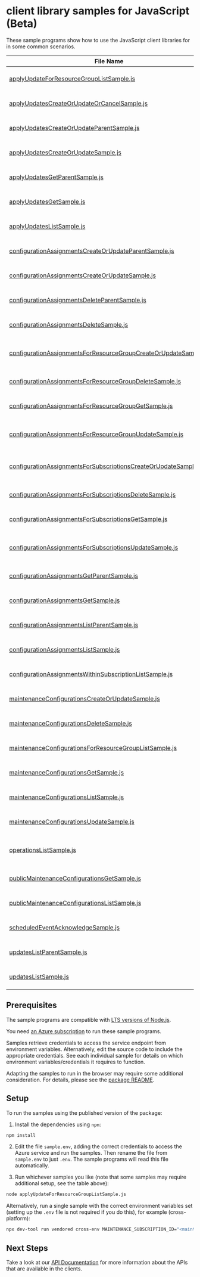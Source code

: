 # client library samples for JavaScript (Beta)

These sample programs show how to use the JavaScript client libraries for in some common scenarios.

| **File Name**                                                                                                                   | **Description**                                                                                                                                                                                                                              |
| ------------------------------------------------------------------------------------------------------------------------------- | -------------------------------------------------------------------------------------------------------------------------------------------------------------------------------------------------------------------------------------------- |
| [applyUpdateForResourceGroupListSample.js][applyupdateforresourcegrouplistsample]                                               | Get Configuration records within a subscription and resource group x-ms-original-file: specification/maintenance/resource-manager/Microsoft.Maintenance/preview/2023-10-01-preview/examples/ApplyUpdatesResourceGroup_List.json              |
| [applyUpdatesCreateOrUpdateOrCancelSample.js][applyupdatescreateorupdateorcancelsample]                                         | Apply maintenance updates to resource x-ms-original-file: specification/maintenance/resource-manager/Microsoft.Maintenance/preview/2023-10-01-preview/examples/ApplyUpdates_CreateOrUpdateOnly_NoCancellation.json                           |
| [applyUpdatesCreateOrUpdateParentSample.js][applyupdatescreateorupdateparentsample]                                             | Apply maintenance updates to resource with parent x-ms-original-file: specification/maintenance/resource-manager/Microsoft.Maintenance/preview/2023-10-01-preview/examples/ApplyUpdates_CreateOrUpdateParent.json                            |
| [applyUpdatesCreateOrUpdateSample.js][applyupdatescreateorupdatesample]                                                         | Apply maintenance updates to resource x-ms-original-file: specification/maintenance/resource-manager/Microsoft.Maintenance/preview/2023-10-01-preview/examples/ApplyUpdates_CreateOrUpdate.json                                              |
| [applyUpdatesGetParentSample.js][applyupdatesgetparentsample]                                                                   | Track maintenance updates to resource with parent x-ms-original-file: specification/maintenance/resource-manager/Microsoft.Maintenance/preview/2023-10-01-preview/examples/ApplyUpdates_GetParent.json                                       |
| [applyUpdatesGetSample.js][applyupdatesgetsample]                                                                               | Track maintenance updates to resource x-ms-original-file: specification/maintenance/resource-manager/Microsoft.Maintenance/preview/2023-10-01-preview/examples/ApplyUpdates_Get.json                                                         |
| [applyUpdatesListSample.js][applyupdateslistsample]                                                                             | Get Configuration records within a subscription x-ms-original-file: specification/maintenance/resource-manager/Microsoft.Maintenance/preview/2023-10-01-preview/examples/ApplyUpdates_List.json                                              |
| [configurationAssignmentsCreateOrUpdateParentSample.js][configurationassignmentscreateorupdateparentsample]                     | Register configuration for resource. x-ms-original-file: specification/maintenance/resource-manager/Microsoft.Maintenance/preview/2023-10-01-preview/examples/ConfigurationAssignments_CreateOrUpdateParent.json                             |
| [configurationAssignmentsCreateOrUpdateSample.js][configurationassignmentscreateorupdatesample]                                 | Register configuration for resource. x-ms-original-file: specification/maintenance/resource-manager/Microsoft.Maintenance/preview/2023-10-01-preview/examples/ConfigurationAssignments_CreateOrUpdate.json                                   |
| [configurationAssignmentsDeleteParentSample.js][configurationassignmentsdeleteparentsample]                                     | Unregister configuration for resource. x-ms-original-file: specification/maintenance/resource-manager/Microsoft.Maintenance/preview/2023-10-01-preview/examples/ConfigurationAssignments_DeleteParent.json                                   |
| [configurationAssignmentsDeleteSample.js][configurationassignmentsdeletesample]                                                 | Unregister configuration for resource. x-ms-original-file: specification/maintenance/resource-manager/Microsoft.Maintenance/preview/2023-10-01-preview/examples/ConfigurationAssignments_Delete.json                                         |
| [configurationAssignmentsForResourceGroupCreateOrUpdateSample.js][configurationassignmentsforresourcegroupcreateorupdatesample] | Register configuration for resource. x-ms-original-file: specification/maintenance/resource-manager/Microsoft.Maintenance/preview/2023-10-01-preview/examples/ConfigurationAssignmentsForResourceGroup_CreateOrUpdate.json                   |
| [configurationAssignmentsForResourceGroupDeleteSample.js][configurationassignmentsforresourcegroupdeletesample]                 | Unregister configuration for resource. x-ms-original-file: specification/maintenance/resource-manager/Microsoft.Maintenance/preview/2023-10-01-preview/examples/ConfigurationAssignmentsForResourceGroup_Delete.json                         |
| [configurationAssignmentsForResourceGroupGetSample.js][configurationassignmentsforresourcegroupgetsample]                       | Get configuration assignment for resource.. x-ms-original-file: specification/maintenance/resource-manager/Microsoft.Maintenance/preview/2023-10-01-preview/examples/ConfigurationAssignmentsForResourceGroup_Get.json                       |
| [configurationAssignmentsForResourceGroupUpdateSample.js][configurationassignmentsforresourcegroupupdatesample]                 | Register configuration for resource. x-ms-original-file: specification/maintenance/resource-manager/Microsoft.Maintenance/preview/2023-10-01-preview/examples/ConfigurationAssignmentsForResourceGroup_UpdateForResource.json                |
| [configurationAssignmentsForSubscriptionsCreateOrUpdateSample.js][configurationassignmentsforsubscriptionscreateorupdatesample] | Register configuration for resource. x-ms-original-file: specification/maintenance/resource-manager/Microsoft.Maintenance/preview/2023-10-01-preview/examples/ConfigurationAssignmentsForSubscriptions_CreateOrUpdate.json                   |
| [configurationAssignmentsForSubscriptionsDeleteSample.js][configurationassignmentsforsubscriptionsdeletesample]                 | Unregister configuration for resource. x-ms-original-file: specification/maintenance/resource-manager/Microsoft.Maintenance/preview/2023-10-01-preview/examples/ConfigurationAssignmentsForSubscriptions_Delete.json                         |
| [configurationAssignmentsForSubscriptionsGetSample.js][configurationassignmentsforsubscriptionsgetsample]                       | Get configuration assignment for resource.. x-ms-original-file: specification/maintenance/resource-manager/Microsoft.Maintenance/preview/2023-10-01-preview/examples/ConfigurationAssignmentsForSubscriptions_Get.json                       |
| [configurationAssignmentsForSubscriptionsUpdateSample.js][configurationassignmentsforsubscriptionsupdatesample]                 | Register configuration for resource. x-ms-original-file: specification/maintenance/resource-manager/Microsoft.Maintenance/preview/2023-10-01-preview/examples/ConfigurationAssignmentsForSubscriptions_UpdateForResource.json                |
| [configurationAssignmentsGetParentSample.js][configurationassignmentsgetparentsample]                                           | Get configuration assignment for resource.. x-ms-original-file: specification/maintenance/resource-manager/Microsoft.Maintenance/preview/2023-10-01-preview/examples/ConfigurationAssignments_GetParent.json                                 |
| [configurationAssignmentsGetSample.js][configurationassignmentsgetsample]                                                       | Get configuration assignment for resource.. x-ms-original-file: specification/maintenance/resource-manager/Microsoft.Maintenance/preview/2023-10-01-preview/examples/ConfigurationAssignments_Get.json                                       |
| [configurationAssignmentsListParentSample.js][configurationassignmentslistparentsample]                                         | List configurationAssignments for resource. x-ms-original-file: specification/maintenance/resource-manager/Microsoft.Maintenance/preview/2023-10-01-preview/examples/ConfigurationAssignments_ListParent.json                                |
| [configurationAssignmentsListSample.js][configurationassignmentslistsample]                                                     | List configurationAssignments for resource. x-ms-original-file: specification/maintenance/resource-manager/Microsoft.Maintenance/preview/2023-10-01-preview/examples/ConfigurationAssignments_List.json                                      |
| [configurationAssignmentsWithinSubscriptionListSample.js][configurationassignmentswithinsubscriptionlistsample]                 | Get configuration assignment within a subscription x-ms-original-file: specification/maintenance/resource-manager/Microsoft.Maintenance/preview/2023-10-01-preview/examples/ConfigurationAssignmentsResultWithinSubscription_List.json       |
| [maintenanceConfigurationsCreateOrUpdateSample.js][maintenanceconfigurationscreateorupdatesample]                               | Create or Update configuration record x-ms-original-file: specification/maintenance/resource-manager/Microsoft.Maintenance/preview/2023-10-01-preview/examples/MaintenanceConfigurations_CreateOrUpdateForResource.json                      |
| [maintenanceConfigurationsDeleteSample.js][maintenanceconfigurationsdeletesample]                                               | Delete Configuration record x-ms-original-file: specification/maintenance/resource-manager/Microsoft.Maintenance/preview/2023-10-01-preview/examples/MaintenanceConfigurations_DeleteForResource.json                                        |
| [maintenanceConfigurationsForResourceGroupListSample.js][maintenanceconfigurationsforresourcegrouplistsample]                   | Get Configuration records within a subscription and resource group x-ms-original-file: specification/maintenance/resource-manager/Microsoft.Maintenance/preview/2023-10-01-preview/examples/MaintenanceConfigurationsResourceGroup_List.json |
| [maintenanceConfigurationsGetSample.js][maintenanceconfigurationsgetsample]                                                     | Get Configuration record x-ms-original-file: specification/maintenance/resource-manager/Microsoft.Maintenance/preview/2023-10-01-preview/examples/MaintenanceConfigurations_GetForResource.json                                              |
| [maintenanceConfigurationsListSample.js][maintenanceconfigurationslistsample]                                                   | Get Configuration records within a subscription x-ms-original-file: specification/maintenance/resource-manager/Microsoft.Maintenance/preview/2023-10-01-preview/examples/MaintenanceConfigurations_List.json                                 |
| [maintenanceConfigurationsUpdateSample.js][maintenanceconfigurationsupdatesample]                                               | Patch configuration record x-ms-original-file: specification/maintenance/resource-manager/Microsoft.Maintenance/preview/2023-10-01-preview/examples/MaintenanceConfigurations_UpdateForResource.json                                         |
| [operationsListSample.js][operationslistsample]                                                                                 | List the available operations supported by the Microsoft.Maintenance resource provider x-ms-original-file: specification/maintenance/resource-manager/Microsoft.Maintenance/preview/2023-10-01-preview/examples/Operations_List.json         |
| [publicMaintenanceConfigurationsGetSample.js][publicmaintenanceconfigurationsgetsample]                                         | Get Public Maintenance Configuration record x-ms-original-file: specification/maintenance/resource-manager/Microsoft.Maintenance/preview/2023-10-01-preview/examples/PublicMaintenanceConfigurations_GetForResource.json                     |
| [publicMaintenanceConfigurationsListSample.js][publicmaintenanceconfigurationslistsample]                                       | Get Public Maintenance Configuration records x-ms-original-file: specification/maintenance/resource-manager/Microsoft.Maintenance/preview/2023-10-01-preview/examples/PublicMaintenanceConfigurations_List.json                              |
| [scheduledEventAcknowledgeSample.js][scheduledeventacknowledgesample]                                                           | Post Scheduled Event Acknowledgement x-ms-original-file: specification/maintenance/resource-manager/Microsoft.Maintenance/preview/2023-10-01-preview/examples/ScheduledEvents_Acknowledge.json                                               |
| [updatesListParentSample.js][updateslistparentsample]                                                                           | Get updates to resources. x-ms-original-file: specification/maintenance/resource-manager/Microsoft.Maintenance/preview/2023-10-01-preview/examples/Updates_ListParent.json                                                                   |
| [updatesListSample.js][updateslistsample]                                                                                       | Get updates to resources. x-ms-original-file: specification/maintenance/resource-manager/Microsoft.Maintenance/preview/2023-10-01-preview/examples/Updates_List.json                                                                         |

## Prerequisites

The sample programs are compatible with [LTS versions of Node.js](https://github.com/nodejs/release#release-schedule).

You need [an Azure subscription][freesub] to run these sample programs.

Samples retrieve credentials to access the service endpoint from environment variables. Alternatively, edit the source code to include the appropriate credentials. See each individual sample for details on which environment variables/credentials it requires to function.

Adapting the samples to run in the browser may require some additional consideration. For details, please see the [package README][package].

## Setup

To run the samples using the published version of the package:

1. Install the dependencies using `npm`:

```bash
npm install
```

2. Edit the file `sample.env`, adding the correct credentials to access the Azure service and run the samples. Then rename the file from `sample.env` to just `.env`. The sample programs will read this file automatically.

3. Run whichever samples you like (note that some samples may require additional setup, see the table above):

```bash
node applyUpdateForResourceGroupListSample.js
```

Alternatively, run a single sample with the correct environment variables set (setting up the `.env` file is not required if you do this), for example (cross-platform):

```bash
npx dev-tool run vendored cross-env MAINTENANCE_SUBSCRIPTION_ID="<maintenance subscription id>" MAINTENANCE_RESOURCE_GROUP="<maintenance resource group>" node applyUpdateForResourceGroupListSample.js
```

## Next Steps

Take a look at our [API Documentation][apiref] for more information about the APIs that are available in the clients.

[applyupdateforresourcegrouplistsample]: https://github.com/Azure/azure-sdk-for-js/blob/main/sdk/maintenance/arm-maintenance/samples/v1-beta/javascript/applyUpdateForResourceGroupListSample.js
[applyupdatescreateorupdateorcancelsample]: https://github.com/Azure/azure-sdk-for-js/blob/main/sdk/maintenance/arm-maintenance/samples/v1-beta/javascript/applyUpdatesCreateOrUpdateOrCancelSample.js
[applyupdatescreateorupdateparentsample]: https://github.com/Azure/azure-sdk-for-js/blob/main/sdk/maintenance/arm-maintenance/samples/v1-beta/javascript/applyUpdatesCreateOrUpdateParentSample.js
[applyupdatescreateorupdatesample]: https://github.com/Azure/azure-sdk-for-js/blob/main/sdk/maintenance/arm-maintenance/samples/v1-beta/javascript/applyUpdatesCreateOrUpdateSample.js
[applyupdatesgetparentsample]: https://github.com/Azure/azure-sdk-for-js/blob/main/sdk/maintenance/arm-maintenance/samples/v1-beta/javascript/applyUpdatesGetParentSample.js
[applyupdatesgetsample]: https://github.com/Azure/azure-sdk-for-js/blob/main/sdk/maintenance/arm-maintenance/samples/v1-beta/javascript/applyUpdatesGetSample.js
[applyupdateslistsample]: https://github.com/Azure/azure-sdk-for-js/blob/main/sdk/maintenance/arm-maintenance/samples/v1-beta/javascript/applyUpdatesListSample.js
[configurationassignmentscreateorupdateparentsample]: https://github.com/Azure/azure-sdk-for-js/blob/main/sdk/maintenance/arm-maintenance/samples/v1-beta/javascript/configurationAssignmentsCreateOrUpdateParentSample.js
[configurationassignmentscreateorupdatesample]: https://github.com/Azure/azure-sdk-for-js/blob/main/sdk/maintenance/arm-maintenance/samples/v1-beta/javascript/configurationAssignmentsCreateOrUpdateSample.js
[configurationassignmentsdeleteparentsample]: https://github.com/Azure/azure-sdk-for-js/blob/main/sdk/maintenance/arm-maintenance/samples/v1-beta/javascript/configurationAssignmentsDeleteParentSample.js
[configurationassignmentsdeletesample]: https://github.com/Azure/azure-sdk-for-js/blob/main/sdk/maintenance/arm-maintenance/samples/v1-beta/javascript/configurationAssignmentsDeleteSample.js
[configurationassignmentsforresourcegroupcreateorupdatesample]: https://github.com/Azure/azure-sdk-for-js/blob/main/sdk/maintenance/arm-maintenance/samples/v1-beta/javascript/configurationAssignmentsForResourceGroupCreateOrUpdateSample.js
[configurationassignmentsforresourcegroupdeletesample]: https://github.com/Azure/azure-sdk-for-js/blob/main/sdk/maintenance/arm-maintenance/samples/v1-beta/javascript/configurationAssignmentsForResourceGroupDeleteSample.js
[configurationassignmentsforresourcegroupgetsample]: https://github.com/Azure/azure-sdk-for-js/blob/main/sdk/maintenance/arm-maintenance/samples/v1-beta/javascript/configurationAssignmentsForResourceGroupGetSample.js
[configurationassignmentsforresourcegroupupdatesample]: https://github.com/Azure/azure-sdk-for-js/blob/main/sdk/maintenance/arm-maintenance/samples/v1-beta/javascript/configurationAssignmentsForResourceGroupUpdateSample.js
[configurationassignmentsforsubscriptionscreateorupdatesample]: https://github.com/Azure/azure-sdk-for-js/blob/main/sdk/maintenance/arm-maintenance/samples/v1-beta/javascript/configurationAssignmentsForSubscriptionsCreateOrUpdateSample.js
[configurationassignmentsforsubscriptionsdeletesample]: https://github.com/Azure/azure-sdk-for-js/blob/main/sdk/maintenance/arm-maintenance/samples/v1-beta/javascript/configurationAssignmentsForSubscriptionsDeleteSample.js
[configurationassignmentsforsubscriptionsgetsample]: https://github.com/Azure/azure-sdk-for-js/blob/main/sdk/maintenance/arm-maintenance/samples/v1-beta/javascript/configurationAssignmentsForSubscriptionsGetSample.js
[configurationassignmentsforsubscriptionsupdatesample]: https://github.com/Azure/azure-sdk-for-js/blob/main/sdk/maintenance/arm-maintenance/samples/v1-beta/javascript/configurationAssignmentsForSubscriptionsUpdateSample.js
[configurationassignmentsgetparentsample]: https://github.com/Azure/azure-sdk-for-js/blob/main/sdk/maintenance/arm-maintenance/samples/v1-beta/javascript/configurationAssignmentsGetParentSample.js
[configurationassignmentsgetsample]: https://github.com/Azure/azure-sdk-for-js/blob/main/sdk/maintenance/arm-maintenance/samples/v1-beta/javascript/configurationAssignmentsGetSample.js
[configurationassignmentslistparentsample]: https://github.com/Azure/azure-sdk-for-js/blob/main/sdk/maintenance/arm-maintenance/samples/v1-beta/javascript/configurationAssignmentsListParentSample.js
[configurationassignmentslistsample]: https://github.com/Azure/azure-sdk-for-js/blob/main/sdk/maintenance/arm-maintenance/samples/v1-beta/javascript/configurationAssignmentsListSample.js
[configurationassignmentswithinsubscriptionlistsample]: https://github.com/Azure/azure-sdk-for-js/blob/main/sdk/maintenance/arm-maintenance/samples/v1-beta/javascript/configurationAssignmentsWithinSubscriptionListSample.js
[maintenanceconfigurationscreateorupdatesample]: https://github.com/Azure/azure-sdk-for-js/blob/main/sdk/maintenance/arm-maintenance/samples/v1-beta/javascript/maintenanceConfigurationsCreateOrUpdateSample.js
[maintenanceconfigurationsdeletesample]: https://github.com/Azure/azure-sdk-for-js/blob/main/sdk/maintenance/arm-maintenance/samples/v1-beta/javascript/maintenanceConfigurationsDeleteSample.js
[maintenanceconfigurationsforresourcegrouplistsample]: https://github.com/Azure/azure-sdk-for-js/blob/main/sdk/maintenance/arm-maintenance/samples/v1-beta/javascript/maintenanceConfigurationsForResourceGroupListSample.js
[maintenanceconfigurationsgetsample]: https://github.com/Azure/azure-sdk-for-js/blob/main/sdk/maintenance/arm-maintenance/samples/v1-beta/javascript/maintenanceConfigurationsGetSample.js
[maintenanceconfigurationslistsample]: https://github.com/Azure/azure-sdk-for-js/blob/main/sdk/maintenance/arm-maintenance/samples/v1-beta/javascript/maintenanceConfigurationsListSample.js
[maintenanceconfigurationsupdatesample]: https://github.com/Azure/azure-sdk-for-js/blob/main/sdk/maintenance/arm-maintenance/samples/v1-beta/javascript/maintenanceConfigurationsUpdateSample.js
[operationslistsample]: https://github.com/Azure/azure-sdk-for-js/blob/main/sdk/maintenance/arm-maintenance/samples/v1-beta/javascript/operationsListSample.js
[publicmaintenanceconfigurationsgetsample]: https://github.com/Azure/azure-sdk-for-js/blob/main/sdk/maintenance/arm-maintenance/samples/v1-beta/javascript/publicMaintenanceConfigurationsGetSample.js
[publicmaintenanceconfigurationslistsample]: https://github.com/Azure/azure-sdk-for-js/blob/main/sdk/maintenance/arm-maintenance/samples/v1-beta/javascript/publicMaintenanceConfigurationsListSample.js
[scheduledeventacknowledgesample]: https://github.com/Azure/azure-sdk-for-js/blob/main/sdk/maintenance/arm-maintenance/samples/v1-beta/javascript/scheduledEventAcknowledgeSample.js
[updateslistparentsample]: https://github.com/Azure/azure-sdk-for-js/blob/main/sdk/maintenance/arm-maintenance/samples/v1-beta/javascript/updatesListParentSample.js
[updateslistsample]: https://github.com/Azure/azure-sdk-for-js/blob/main/sdk/maintenance/arm-maintenance/samples/v1-beta/javascript/updatesListSample.js
[apiref]: https://learn.microsoft.com/javascript/api/@azure/arm-maintenance?view=azure-node-preview
[freesub]: https://azure.microsoft.com/free/
[package]: https://github.com/Azure/azure-sdk-for-js/tree/main/sdk/maintenance/arm-maintenance/README.md
